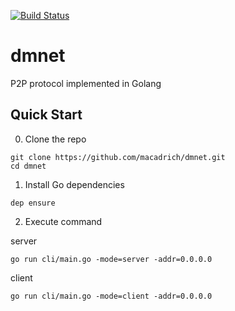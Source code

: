 [![Build Status](https://travis-ci.org/macadrich/dmnet.svg?branch=master)](https://travis-ci.org/macadrich/dmnet)
# dmnet
P2P protocol implemented in Golang

## Quick Start

0. Clone the repo

```
git clone https://github.com/macadrich/dmnet.git
cd dmnet
```

1. Install Go dependencies

```
dep ensure
```
2. Execute command

server
```
go run cli/main.go -mode=server -addr=0.0.0.0
```

client
```
go run cli/main.go -mode=client -addr=0.0.0.0
```
